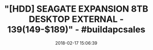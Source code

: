 ---
title: >-
  "[HDD] SEAGATE EXPANSION 8TB DESKTOP EXTERNAL - $139 ($149-$189)" -
  #buildapcsales
name: Seagate Expansion 8TB Desktop External Hard Drive USB 3.0 (STEB8000100)
date: '2018-02-17 15:06:39'
buy_now: >-
  https://www.amazon.com/Seagate-Expansion-Desktop-External-STEB8000100/dp/B01HAPGEIE?psc=1&SubscriptionId=AKIAIA5RBQIWQVTCUEUQ&tag=coldcutdeals-20&linkCode=xm2&camp=2025&creative=165953&creativeASIN=B01HAPGEIE
description_markdown: |+
  Seagate Expansion 8TB Desktop External Hard Drive USB 3.0 (STEB8000100)

    - Easy and simple to use - simply plug in the power adapter and USB cable

    - Fast file transfers with SuperSpeed USB 3.0

    - System Requirements : Windows 8, Windows 7 operating system. Compatible with USB 3.0 and USB 2.0

    - Drag and drop file saving for Windows, right out of the box.Dimensions (L x W x H):6.93 x 4.75 x 1.44" (176.00 x 120.60 x 36.60 mm)

    - Mac compatibility Requires reformatting. Reformatting the Drive will erase all content unless it is backed up to another Drive. Refer to application guide for guidance.

tweet_id_str: '964878765447925760'
price: $239.99
you_save: ''
asin: B01HAPGEIE
image: 'https://images-na.ssl-images-amazon.com/images/I/41mDnJ8-plL.jpg'

---